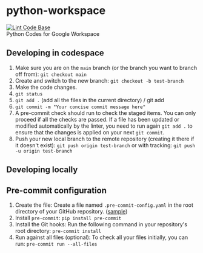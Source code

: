 # python-workspace  
[![Lint Code Base](https://github.com/hcombalicer/python-workspace/actions/workflows/super-linter.yml/badge.svg?branch=main)](https://github.com/hcombalicer/python-workspace/actions/workflows/super-linter.yml)  
Python Codes for Google Workspace

## Developing in codespace
1. Make sure you are on the `main` branch (or the branch you want to branch off from):
`git checkout main`
2. Create and switch to the new branch:
`git checkout -b test-branch`
3. Make the code changes.
1. `git status`
2. `git add .` (add all the files in the current directory) / git add <filename1> <filename1>
3. `git commit -m "Your concise commit message here"`
4. A pre-commit check should run to check the staged items. You can only proceed if all the checks are passed. If a file has been updated or modified automatically by the linter, you need to run again `git add .` to ensure that the changes is applied on your next `git commit`.
5. Push your new local branch to the remote repository (creating it there if it doesn't exist):
`git push origin test-branch` or with tracking: `git push -u origin test-branch`

## Developing locally

## Pre-commit configuration
1. Create the file: Create a file named `.pre-commit-config.yaml` in the root directory of your GitHub repository. ([sample](.pre-commit-config.yaml))
2. Install `pre-commit`:
`pip install pre-commit`
3. Install the Git hooks: Run the following command in your repository's root directory:
`pre-commit install`
4. Run against all files (optional): To check all your files initially, you can run:
`pre-commit run --all-files`
